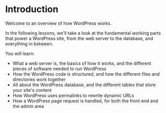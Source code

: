 # Introduction

Welcome to an overview of how WordPress works.

In the following lessons, we'll take a look at the fundamental working parts that power a WordPress site, from the web server to the database, and everything in between.

You will learn:

- What a web server is, the basics of how it works, and the different pieces of software needed to run WordPress
- How the WordPress code is structured, and how the different files and directories work together
- All about the WordPress database, and the different tables that store your site's content
- How WordPress uses permalinks to rewrite dynamic URLs
- How a WordPress page request is handled, for both the front end and the admin area